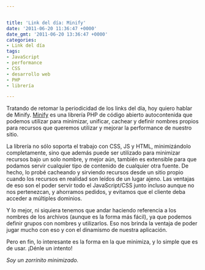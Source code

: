 ```yaml
---


title: 'Link del día: Minify'
date: '2011-06-20 11:36:47 +0000'
date_gmt: '2011-06-20 13:36:47 +0000'
categories:
- Link del día
tags:
- JavaScript
- performance
- CSS
- desarrollo web
- PHP
- librería

---
```



Tratando de retomar la periodicidad de los links del día, hoy quiero hablar de Minify. [Minify](http://code.google.com/p/minify/) es una librería PHP de código abierto autocontenida que podemos utilizar para minimizar, unificar, cachear y definir nombres propios para recursos que queremos utilizar y mejorar la performance de nuestro sitio.

La librería no sólo soporta el trabajo con CSS, JS y HTML, minimizándolo completamente, sino que además puede ser utilizado para minimizar recursos bajo un solo nombre, y mejor aún, también es extensible para que podamos servir cualquier tipo de contenido de cualquier otra fuente. De hecho, lo probé cacheando y sirviendo recursos desde un sitio propio cuando los recursos en realidad son leídos de un lugar ajeno. Las ventajas de eso son el poder servir todo el JavaScript/CSS junto incluso aunque no nos pertenezcan, y ahorramos pedidos, y evitamos que el cliente deba acceder a múltiples dominios.

Y lo mejor, ni siquiera tenemos que andar haciendo referencia a los nombres de los archivos (aunque es la forma más fácil), ya que podemos definir grupos con nombres y utilizarlos. Eso nos brinda la ventaja de poder jugar mucho con eso y con el dinamismo de nuestra aplicación.

Pero en fin, lo interesante es la forma en la que minimiza, y lo simple que es de usar. ¡Dénle un intento!

_Soy un zorrinito minimizado._
